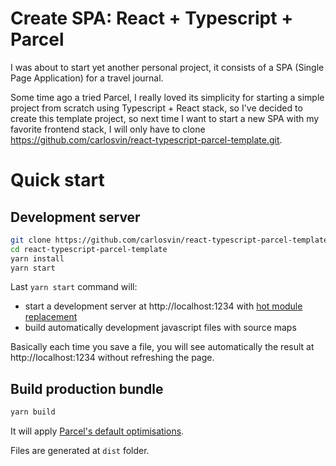 # Create SPA: React + Typescript + Parcel

I was about to start yet another personal project, it consists of a SPA (Single Page Application) for a travel journal.

Some time ago a tried Parcel, I really loved its simplicity for starting a simple project from scratch using Typescript + React stack, so I've decided to create this template project, so next time I want to start a new SPA with my favorite frontend stack, I will only have to clone https://github.com/carlosvin/react-typescript-parcel-template.git.

# Quick start

## Development server

```bash
git clone https://github.com/carlosvin/react-typescript-parcel-template.git
cd react-typescript-parcel-template
yarn install
yarn start
```
Last `yarn start` command will:
- start a development server at http://localhost:1234 with [hot module replacement](https://en.parceljs.org/hmr.html)
- build automatically development javascript files with source maps

Basically each time you save a file, you will see automatically the result at http://localhost:1234 without refreshing the page.

## Build production bundle

```bash
yarn build
```
It will apply [Parcel's default optimisations](https://en.parceljs.org/production.html#optimisations).

Files are generated at `dist` folder.